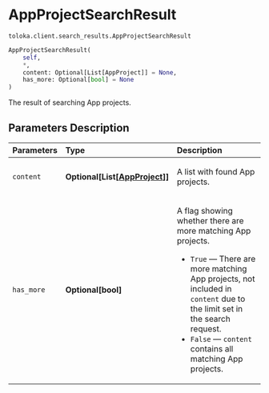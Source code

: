 # AppProjectSearchResult
`toloka.client.search_results.AppProjectSearchResult`

```python
AppProjectSearchResult(
    self,
    *,
    content: Optional[List[AppProject]] = None,
    has_more: Optional[bool] = None
)
```

The result of searching App projects.

## Parameters Description

| Parameters | Type | Description |
| :----------| :----| :-----------|
`content`|**Optional\[List\[[AppProject](toloka.client.app.AppProject.md)\]\]**|<p>A list with found App projects.</p>
`has_more`|**Optional\[bool\]**|<p>A flag showing whether there are more matching App projects.</p> <ul> <li>`True` — There are more matching App projects, not included in `content` due to the limit set in the search request.</li> <li>`False` — `content` contains all matching App projects.</li> </ul>
